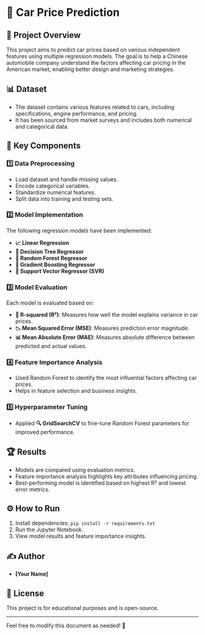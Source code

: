 # 🚗 Car Price Prediction

## 📌 Project Overview
This project aims to predict car prices based on various independent features using multiple regression models. The goal is to help a Chinese automobile company understand the factors affecting car pricing in the American market, enabling better design and marketing strategies.

## 📊 Dataset
- The dataset contains various features related to cars, including specifications, engine performance, and pricing.
- It has been sourced from market surveys and includes both numerical and categorical data.

## 🔑 Key Components
### 1️⃣ Data Preprocessing
- Load dataset and handle missing values.
- Encode categorical variables.
- Standardize numerical features.
- Split data into training and testing sets.

### 2️⃣ Model Implementation
The following regression models have been implemented:
- **📈 Linear Regression**
- **🌳 Decision Tree Regressor**
- **🌲 Random Forest Regressor**
- **🚀 Gradient Boosting Regressor**
- **🔢 Support Vector Regressor (SVR)**

### 3️⃣ Model Evaluation
Each model is evaluated based on:
- **📏 R-squared (R²)**: Measures how well the model explains variance in car prices.
- **📉 Mean Squared Error (MSE)**: Measures prediction error magnitude.
- **📊 Mean Absolute Error (MAE)**: Measures absolute difference between predicted and actual values.

### 4️⃣ Feature Importance Analysis
- Used Random Forest to identify the most influential factors affecting car prices.
- Helps in feature selection and business insights.

### 5️⃣ Hyperparameter Tuning
- Applied **🔍 GridSearchCV** to fine-tune Random Forest parameters for improved performance.

## 🏆 Results
- Models are compared using evaluation metrics.
- Feature importance analysis highlights key attributes influencing pricing.
- Best-performing model is identified based on highest R² and lowest error metrics.

## ⚙️ How to Run
1. Install dependencies: `pip install -r requirements.txt`
2. Run the Jupyter Notebook.
3. View model results and feature importance insights.

## ✍️ Author
- **[Your Name]**

## 📜 License
This project is for educational purposes and is open-source.

---
Feel free to modify this document as needed! 🚀


